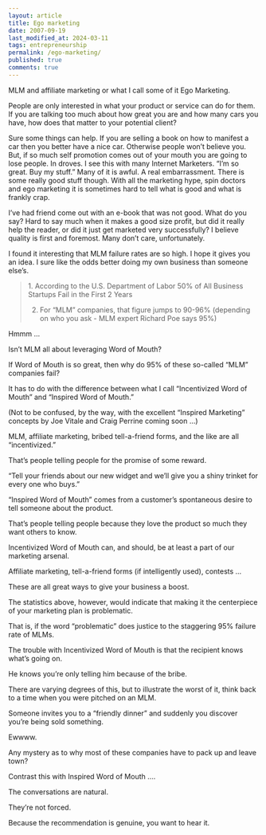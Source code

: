 ```yaml
---
layout: article
title: Ego marketing
date: 2007-09-19
last_modified_at: 2024-03-11
tags: entrepreneurship
permalink: /ego-marketing/
published: true
comments: true
---
```

MLM and affiliate marketing or what I call some of it Ego Marketing.
<!--more-->
People are only interested in what your product or service can do for them.  If you are talking too much about how great you are and how many cars you have, how does that matter to your potential client?

Sure some things can help.  If you are selling a book on how to manifest a car then you better have a nice car.  Otherwise people won’t believe you.  But, if so much self promotion comes out of your mouth you are going to lose people.  In droves.  I see this with many Internet Marketers.  “I’m so great.  Buy my stuff.”  Many of it is awful.  A real embarrassment.  There is some really good stuff though.  With all the marketing hype, spin doctors and ego marketing it is sometimes hard to tell what is good and what is frankly crap.

I’ve had friend come out with an e-book that was not good.  What do you say?  Hard to say much when it makes a good size profit, but did it really help the reader, or did it just get marketed very successfully?  I believe quality is first and foremost.  Many don’t care, unfortunately.

I found it interesting that MLM failure rates are so high.  I hope it gives you an idea.  I sure like the odds better doing my own business than someone else’s.

<blockquote>1. According to the U.S. Department of Labor 50% of All Business Startups Fail in the First 2 Years

2. For “MLM” companies, that figure jumps to 90-96% (depending on who you ask - MLM expert Richard Poe says 95%)</blockquote>

Hmmm …

Isn’t MLM all about leveraging Word of Mouth?

If Word of Mouth is so great, then why do 95% of these so-called “MLM” companies fail?

It has to do with the difference between what I call “Incentivized Word of Mouth” and “Inspired Word of Mouth.”

(Not to be confused, by the way, with the excellent “Inspired Marketing” concepts by Joe Vitale and Craig Perrine coming soon …)

MLM, affiliate marketing, bribed tell-a-friend forms, and the like are all “incentivized.”

That’s people telling people for the promise of some reward.

“Tell your friends about our new widget and we’ll give you a shiny trinket for every one who buys.”

“Inspired Word of Mouth” comes from a customer’s spontaneous desire to tell someone about the product.

That’s people telling people because they love the product so much they want others to know.

Incentivized Word of Mouth can, and should, be at least a part of our marketing arsenal.

Affiliate marketing, tell-a-friend forms (if intelligently used), contests …

These are all great ways to give your business a boost.

The statistics above, however, would indicate that making it the centerpiece of your marketing plan is problematic.

That is, if the word “problematic” does justice to the staggering 95% failure rate of MLMs.

The trouble with Incentivized Word of Mouth is that the recipient knows what’s going on.

He knows you’re only telling him because of the bribe.

There are varying degrees of this, but to illustrate the worst of it, think back to a time when you were pitched on an MLM.

Someone invites you to a “friendly dinner” and suddenly you discover you’re being sold something.

Ewwww.

Any mystery as to why most of these companies have to pack up and leave town?

Contrast this with Inspired Word of Mouth ….

The conversations are natural.

They’re not forced.

Because the recommendation is genuine, you want to hear it.